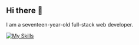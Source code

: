 ## Hi there 👋

I am a seventeen-year-old full-stack web developer.

[![My Skills](https://skillicons.dev/icons?i=html,css,js,php,mysql&theme=dark)](https://skillicons.dev)
